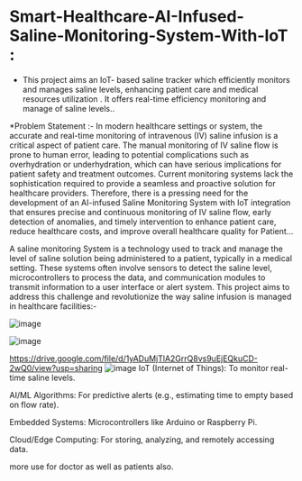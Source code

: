 # Smart-Healthcare-AI-Infused-Saline-Monitoring-System-With-IoT :
 * This project aims an IoT- based saline tracker which efficiently monitors and manages saline levels, enhancing patient care and medical resources utilization . It offers real-time efficiency monitoring and manage of saline levels..

*Problem Statement :- In modern healthcare settings or system, the accurate and real-time monitoring of intravenous (IV) saline infusion is a critical aspect of patient care. The manual monitoring of IV saline flow is prone to human error, leading to potential complications such as overhydration or underhydration, which can have serious implications for patient safety and treatment outcomes. Current monitoring systems lack the sophistication required to provide a seamless and proactive solution for healthcare providers. Therefore, there is a pressing need for the development of an AI-infused Saline Monitoring System with IoT integration that ensures precise and continuous monitoring of IV saline flow, early detection of anomalies, and timely intervention to enhance patient care, reduce healthcare costs, and improve overall healthcare quality for Patient...

A saline monitoring System is a technology used to track and manage the level of saline solution being administered to a patient, typically in a medical setting. These systems often involve sensors to detect the saline level, microcontrollers to process the data, and communication modules to transmit information to a user interface or alert system.
This project aims to address this challenge and revolutionize the way saline infusion is managed in healthcare facilities:-

![image](https://github.com/Aditya986025/Smart-Healthcare-AI-Infused-Saline-Monitoring-System-With-IoT/assets/117461241/c99bc076-0607-4b99-b62f-51067ca26e06)

![image](https://github.com/Aditya986025/Smart-Healthcare-AI-Infused-Saline-Monitoring-System-With-IoT/assets/117461241/1e5f2779-daac-4a38-afc7-46eb08ff149d)

https://drive.google.com/file/d/1yADuMjTlA2GrrQ8vs9uEjEQkuCD-2wQ0/view?usp=sharing
![image](https://github.com/Aditya986025/Smart-Healthcare-AI-Infused-Saline-Monitoring-System-With-IoT/assets/117461241/7904b335-5fe3-46fa-b2ce-f9fdb367e262)
IoT (Internet of Things): To monitor real-time saline levels.

AI/ML Algorithms: For predictive alerts (e.g., estimating time to empty based on flow rate).

Embedded Systems: Microcontrollers like Arduino or Raspberry Pi.

Cloud/Edge Computing: For storing, analyzing, and remotely accessing data.


more use for doctor as well as patients also.
